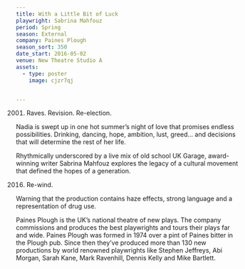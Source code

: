 ```yaml
---
title: With a Little Bit of Luck
playwright: Sabrina Mahfouz
period: Spring
season: External
company: Paines Plough
season_sort: 350
date_start: 2016-05-02
venue: New Theatre Studio A
assets:
  - type: poster
    image: cjzr7qj


---
```


2001. Raves. Revision. Re-election.

Nadia is swept up in one hot summer’s night of love that promises endless possibilities. Drinking, dancing, hope, ambition, lust, greed… and decisions that will determine the rest of her life.

Rhythmically underscored by a live mix of old school UK Garage, award-winning writer Sabrina Mahfouz explores the legacy of a cultural movement that defined the hopes of a generation.

2016. Re-wind.

Warning that the production contains haze effects, strong language and a representation of drug use.

Paines Plough is the UK’s national theatre of new plays. The company commissions and produces the best playwrights and tours their plays far and wide. Paines Plough was formed in 1974 over a pint of Paines bitter in the Plough pub. Since then they’ve produced more than 130 new productions by world renowned playwrights like Stephen Jeffreys, Abi Morgan, Sarah Kane, Mark Ravenhill, Dennis Kelly and Mike Bartlett.
